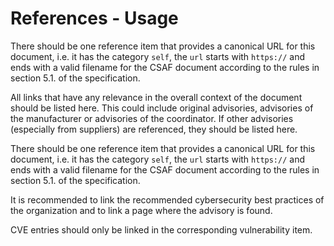 # References - Usage

There should be one reference item that provides a canonical URL for this document, i.e. it has the category `self`, the `url` starts with `https://` and ends with a valid filename for the CSAF document according to the rules in section 5.1. of the specification.

All links that have any relevance in the overall context of the document should be listed here.
This could include original advisories, advisories of the manufacturer or advisories of the coordinator.
If other advisories (especially from suppliers) are referenced, they should be listed here.

There should be one reference item that provides a canonical URL for this document, i.e. it has the category `self`, the `url` starts with `https://` and ends with a valid filename for the CSAF document according to the rules in section 5.1. of the specification.

It is recommended to link the recommended cybersecurity best practices of the organization and to link a page where the advisory is found.

CVE entries should only be linked in the corresponding vulnerability item.
